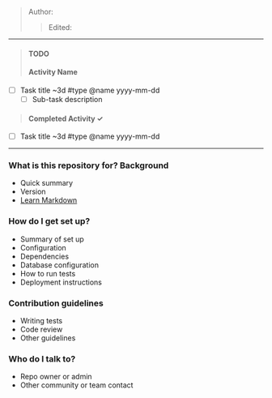 > Author:
>> Edited:

----
>#### TODO ####
>#### Activity Name ####
 - [ ] Task title ~3d #type @name yyyy-mm-dd
    - [ ] Sub-task description
>#### Completed Activity ✓ ####
- [ ] Task title ~3d #type @name yyyy-mm-dd

------

### What is this repository for? Background ###

* Quick summary
* Version
* [Learn Markdown](https://bitbucket.org/tutorials/markdowndemo)

### How do I get set up? ###

* Summary of set up
* Configuration
* Dependencies
* Database configuration
* How to run tests
* Deployment instructions

### Contribution guidelines ###

* Writing tests
* Code review
* Other guidelines

### Who do I talk to? ###

* Repo owner or admin
* Other community or team contact
